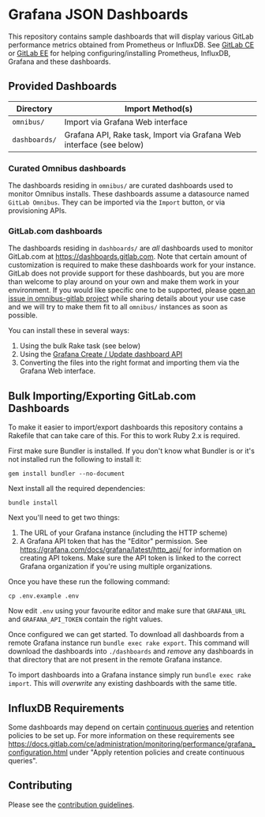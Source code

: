 # Grafana JSON Dashboards

This repository contains sample dashboards that will display various GitLab
performance metrics obtained from Prometheus or InfluxDB. See
[GitLab CE][gitlab-ce-docs] or [GitLab EE][gitlab-ee-docs] for helping
configuring/installing Prometheus, InfluxDB, Grafana and these dashboards.

## Provided Dashboards

|Directory|Import Method(s)|
|---------|-------------|
|`omnibus/`|Import via Grafana Web interface|
|`dashboards/`|Grafana API, Rake task, Import via Grafana Web interface (see below)|

### Curated Omnibus dashboards

The dashboards residing in `omnibus/` are curated dashboards used to
monitor Omnibus installs. These dashboards assume a datasource named `GitLab Omnibus`. They can be imported via the `Import` button, or via provisioning APIs.

### GitLab.com dashboards

The dashboards residing in `dashboards/` are _all_ dashboards used to
monitor GitLab.com at https://dashboards.gitlab.com. Note that certain amount of
customization is required to make these dashboards work for your instance.
GitLab does not provide support for these dashboards, but you are more than
welcome to play around on your own and make them work in your environment. If you
would like specific one to be supported, please
[open an issue in omnibus-gitlab project](https://gitlab.com/gitlab-org/omnibus-gitlab/issues)
while sharing details about your use case and we will try to make them fit to
all `omnibus/` instances as soon as possible.

You can install these in several ways:

1. Using the bulk Rake task (see below)
1. Using the [Grafana Create / Update dashboard API](http://docs.grafana.org/http_api/dashboard/#create-update-dashboard)
1. Converting the files into the right format and importing them via the Grafana Web interface.

## Bulk Importing/Exporting GitLab.com Dashboards

To make it easier to import/export dashboards this repository contains a
Rakefile that can take care of this. For this to work Ruby 2.x is required.

First make sure Bundler is installed. If you don't know what Bundler is or it's
not installed run the following to install it:

    gem install bundler --no-document

Next install all the required dependencies:

    bundle install

Next you'll need to get two things:

1. The URL of your Grafana instance (including the HTTP scheme)
2. A Grafana API token that has the "Editor" permission. See
   <https://grafana.com/docs/grafana/latest/http_api/> for information on creating API
   tokens. Make sure the API token is linked to the correct Grafana organization if
   you're using multiple organizations.

Once you have these run the following command:

    cp .env.example .env

Now edit `.env` using your favourite editor and make sure that `GRAFANA_URL` and
`GRAFANA_API_TOKEN` contain the right values.

Once configured we can get started. To download all dashboards from a remote
Grafana instance run `bundle exec rake export`. This command will download the
dashboards into `./dashboards` and _remove_ any dashboards in that directory
that are not present in the remote Grafana instance.

To import dashboards into a Grafana instance simply run `bundle exec rake
import`. This will _overwrite_ any existing dashboards with the same title.

## InfluxDB Requirements

Some dashboards may depend on certain [continuous queries][continuous-queries]
and retention policies to be set up. For more information on these requirements
see <https://docs.gitlab.com/ce/administration/monitoring/performance/grafana_configuration.html>
under "Apply retention policies and create continuous queries".

## Contributing

Please see the [contribution guidelines](CONTRIBUTING.md).

[gitlab-ce-docs]: https://docs.gitlab.com/ce/administration/monitoring/performance/index.html
[gitlab-ee-docs]: https://docs.gitlab.com/ee/administration/monitoring/performance/index.html
[continuous-queries]: https://docs.influxdata.com/influxdb/v2.0/upgrade/v1-to-v2/migrate-cqs/

